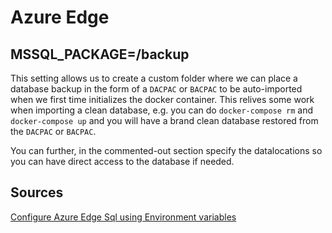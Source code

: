 # Azure Edge

## MSSQL_PACKAGE=/backup

This setting allows us to create a custom folder where we can place a database backup in the form of a `DACPAC` or `BACPAC` to be auto-imported when we first time initializes the docker container.
This relives some work when importing a clean database, e.g. you can do `docker-compose rm` and `docker-compose up` and you will have a brand clean database restored from the `DACPAC` or `BACPAC`.

You can further, in the commented-out section specify the datalocations so you can have direct access to the database if needed.

## Sources

[Configure Azure Edge Sql using Environment variables](https://learn.microsoft.com/en-us/azure/azure-sql-edge/configure#configure-by-using-environment-variables)